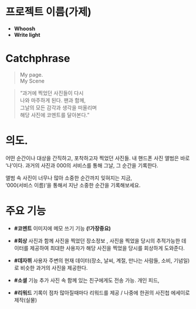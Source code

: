 # 프로젝트 이름(가제)
- **Whoosh**
- **Write light**

# Catchphrase
> My page.<br>My Scene

> “과거에 찍었던 사진들이 다시 <br>나와 마주하게 된다. 팬과 함께, <br>그날의 모든 감각과 생각을 떠올리며 <br>해당 사진에 코멘트를 달아본다.”

# 의도.
어떤 순간이나 대상을 간직하고, 포착하고자 찍었던 사진들. 내 핸드폰 사진 앨범은 바로 ‘나’이다. 과거의 사진과 000의 서비스를 통해 그날, 그 순간을 기록한다. 

앨범 속 사진이 너무나 많아 소중한 순간까지 잊혀지는 지금,
<br> ‘000(서비스 이름)’을 통해서 지난 소중한 순간을 기록해보세요.


# 주요 기능

- **#코멘트** 이미지에 메모 쓰기 기능 **(!가장중요)**

- **#회상**  사진과 함께 사진을 찍었던 장소정보 , 사진을 찍었을 당시의 추적가능한 데이터를 제공하여 최대한 사용자가 해당 사진을 찍었을 당시를 회상하게 도와준다.

- **#데자뷔** 사용자 주변의 현재 데이터(장소, 날씨, 계절, 만나는 사람들, 소비, 기념일) 로 비슷한 과거의 사진을 제공한다.

- **#소셜** 기능 추가  사진 속 함께 있는 친구에게도 전송 가능.
개인 피드,

- **#리워드** 기록이 점차 많아질때마다 리워드를 제공 / 나중에 한권의 사진첩 에세이로 제작(실물)
